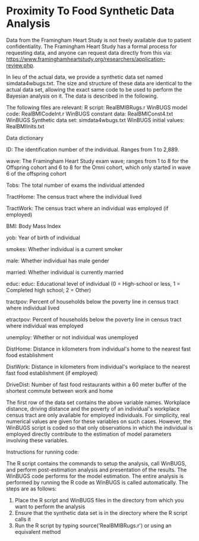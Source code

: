 # Proximity To Food Synthetic Data Analysis

Data from the Framingham Heart Study is not freely available due to patient confidentiality. The Framingham Heart Study has a formal process for requesting data, and anyone can request data directly from this via: https://www.framinghamheartstudy.org/researchers/application-review.php.  

In lieu of the actual data, we provide a synthetic data set named simdata4wbugs.txt. The size and structure of these data are identical to the actual data set, allowing the exact same code to be used to perform the Bayesian analysis on it. The data is described in the following.

The following files are relevant:
R script: RealBMIBRugs.r
WinBUGS model code: RealBMICodeInt.r
WinBUGS constant data: RealBMIConst4.txt
WinBUGS Synthetic data set: simdata4wbugs.txt
WinBUGS initial values: RealBMIInits.txt

Data dictionary

ID: The identification number of the individual. Ranges from 1 to 2,889.

wave: The Framingham Heart Study exam wave; ranges from 1 to 8 for the Offspring cohort and 6 to 8 for the Omni cohort, which only started in wave 6 of the offspring cohort

Tobs: The total number of exams the individual attended 

TractHome: The census tract where the individual lived

TractWork: The census tract where an individual was employed (if employed)

BMI: Body Mass Index

yob: Year of birth of individual

smokes: Whether individual is a current smoker

male: Whether individual has male gender

married: Whether individual is currently married

educ: educ: Educational level of individual (0 = High-school or less, 1 = Completed high school; 2 = Other)

tractpov: Percent of households below the poverty line in census tract where individual lived

etractpov: Percent of households below the poverty line in census tract where individual was employed

unemploy: Whether or not individual was unemployed

DistHome: Distance in kilometers from individual's home to the nearest fast food establishment

DistWork: Distance in kilometers from individual's workplace to the nearest fast food establishment (if employed)

DriveDist: Number of fast food restaurants within a 60 meter buffer of the shortest commute between work and home

The first row of the data set contains the above variable names. Workplace distance, driving distance and the poverty of an individual's workplace census tract are only available for employed individuals. For simplicity, real numerical values are given for these variables on such cases. However, the WinBUGS script is coded so that only observations in which the individual is employed directly contribute to the estimation of model parameters involving these variables.

Instructions for running code:

The R script contains the commands to setup the analysis, call WinBUGS, and perform post-estimation analysis and presentation of the results. The WinBUGS code performs for the model estimation. The entire analysis is performed by running the R code as WinBUGS is called automatically. The steps are as follows:

1) Place the R script and WinBUGS files in the directory from which you want to perform the analysis
2) Ensure that the synthetic data set is in the directory where the R script calls it
3) Run the R script by typing source('RealBMIBRugs.r') or using an equivalent method

